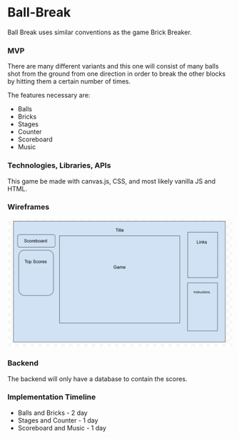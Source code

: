 # Ball-Break

Ball Break uses similar conventions as the game Brick Breaker.

### MVP
 There are many different variants and this one will consist of many balls shot from the ground from one direction in order to break the other blocks by hitting them a certain number of times. 

The features necessary are:
- Balls
- Bricks
- Stages
- Counter
- Scoreboard
- Music

### Technologies, Libraries, APIs

This game be made with canvas.js, CSS, and most likely vanilla JS and HTML.

### Wireframes

![wireframe](assets/Wireframe.png)

### Backend

The backend will only have a database to contain the scores.

### Implementation Timeline

- Balls and Bricks - 2 day
- Stages and Counter - 1 day
- Scoreboard and Music - 1 day
 
